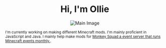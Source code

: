 <h1 align="center">Hi, I'm Ollie</h1>

<p align="center">
  <img src="https://cdn.discordapp.com/attachments/1131703718803423415/1226551772328235150/image.png?ex=66252e5a&is=6612b95a&hm=625caad617452a14ccd3c639ae6c750f65cf1c0529cb4a1e9017c6c1e57a1c01&" alt="Main Image" draggable="false">
</p>

<p><small>I'm currently working on making different Minecraft mods. I'm mainly proficient in JavaScript and Java. I mainly help make mods for <a href="https://discord.gg/V9DvXzCSRJ">Monkey Squad a event server that runs Minecraft events monthly.</a>.</small></p>
